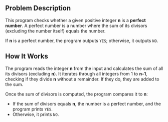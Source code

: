 ## Problem Description

This program checks whether a given positive integer **n** is a **perfect number**. A perfect number is a number where the sum of its divisors (excluding the number itself) equals the number.

If **n** is a perfect number, the program outputs `YES`; otherwise, it outputs `NO`.

## How It Works

The program reads the integer **n** from the input and calculates the sum of all its divisors (excluding **n**). It iterates through all integers from 1 to **n-1**, checking if they divide **n** without a remainder. If they do, they are added to the sum.

Once the sum of divisors is computed, the program compares it to **n**:

- If the sum of divisors equals **n**, the number is a perfect number, and the program prints `YES`.
- Otherwise, it prints `NO`.
